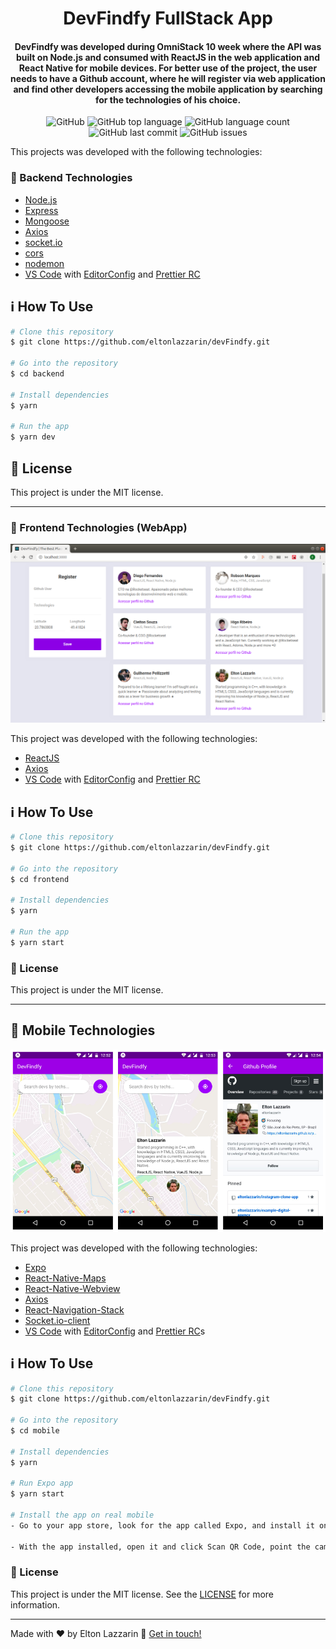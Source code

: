 <h1 align="center">
    DevFindfy FullStack App
</h1>

<h4 align="center">
  DevFindfy was developed during OmniStack 10 week where the API was built on Node.js and consumed with ReactJS in the web application and React Native for mobile devices. For better use of the project, the user needs to have a Github account, where he will register via web application and find other developers accessing the mobile application by searching for the technologies of his choice.
</h4>
<p align="center">
  <img alt="GitHub" src="https://img.shields.io/github/license/eltonlazzarin/devFindfy">

  <img alt="GitHub top language" src="https://img.shields.io/github/languages/top/eltonlazzarin/devFindfy">
  
  <img alt="GitHub language count" src="https://img.shields.io/github/languages/count/eltonlazzarin/devFindfy">
  
  <img alt="GitHub last commit" src="https://img.shields.io/github/last-commit/eltonlazzarin/devFindfy">
  
  <img alt="GitHub issues" src="https://img.shields.io/github/issues/eltonlazzarin/devFindfy">
</p>

This projects was developed with the following technologies:

### :rocket: Backend Technologies

- [Node.js](https://nodejs.org/)
- [Express](https://expressjs.com/)
- [Mongoose](https://mongoosejs.com/)
- [Axios](https://github.com/axios/axios)
- [socket.io](https://github.com/socketio/socket.io)
- [cors](https://github.com/expressjs/cors)
- [nodemon](https://nodemon.io/)
- [VS Code](https://code.visualstudio.com) with [EditorConfig](https://marketplace.visualstudio.com/items?itemName=EditorConfig.EditorConfig) and [Prettier RC](https://github.com/prettier/prettier)

## :information_source: How To Use

```bash
# Clone this repository
$ git clone https://github.com/eltonlazzarin/devFindfy.git

# Go into the repository
$ cd backend

# Install dependencies
$ yarn

# Run the app
$ yarn dev
```

## :memo: License

This project is under the MIT license.

---

### :rocket: Frontend Technologies (WebApp)

<img alt="Main Webpage" src="https://github.com/eltonlazzarin/devFindfy/blob/master/frontend/screenshots/mainPage.png">

This project was developed with the following technologies:

- [ReactJS](https://reactjs.org/)
- [Axios](https://github.com/axios/axios)
- [VS Code](https://code.visualstudio.com) with [EditorConfig](https://marketplace.visualstudio.com/items?itemName=EditorConfig.EditorConfig) and [Prettier RC](https://github.com/prettier/prettier)

## :information_source: How To Use

```bash
# Clone this repository
$ git clone https://github.com/eltonlazzarin/devFindfy.git

# Go into the repository
$ cd frontend

# Install dependencies
$ yarn

# Run the app
$ yarn start
```

### :memo: License

This project is under the MIT license.

---

## :rocket: Mobile Technologies

<p align="center">
<img alt="DevFindfy Mobile" src="https://github.com/eltonlazzarin/devFindfy/blob/master/mobile/screenshots/appMobileImages.png">
</p>

This project was developed with the following technologies:

- [Expo](https://reactjs.org/)
- [React-Native-Maps](https://github.com/react-native-community/react-native-maps)
- [React-Native-Webview](https://github.com/react-native-community/react-native-webview)
- [Axios](https://github.com/axios/axios)
- [React-Navigation-Stack](https://github.com/react-navigation)
- [Socket.io-client](https://github.com/socketio/socket.io-client)
- [VS Code](https://code.visualstudio.com) with [EditorConfig](https://marketplace.visualstudio.com/items?itemName=EditorConfig.EditorConfig) and [Prettier RC](https://github.com/prettier/prettier)s

## :information_source: How To Use

```bash
# Clone this repository
$ git clone https://github.com/eltonlazzarin/devFindfy.git

# Go into the repository
$ cd mobile

# Install dependencies
$ yarn

# Run Expo app
$ yarn start

# Install the app on real mobile
- Go to your app store, look for the app called Expo, and install it on your device.

- With the app installed, open it and click Scan QR Code, point the camera phone to the QR code shown on the page that opened after executing the command yarn start and ready, the app will load and be ready for use.
```

### :memo: License

This project is under the MIT license. See the [LICENSE](https://github.com/eltonlazzarin/gobarber/blob/master/LICENSE) for more information.

---

Made with ♥ by Elton Lazzarin :wave: [Get in touch!](https://www.linkedin.com/in/eltonlazzarin/)
